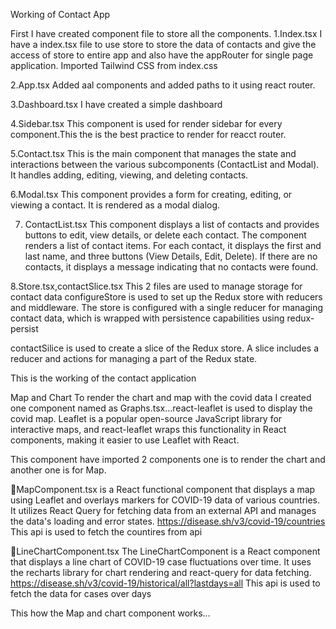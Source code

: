 Working of Contact App

First I have created component file to store all the components.
1.Index.tsx
I have a index.tsx file to use store to store the data of contacts and give the access of store to entire app and also have the appRouter for single page application.
Imported Tailwind CSS from index.css

2.App.tsx
Added aal components and added paths to it using react router.

3.Dashboard.tsx
I have created a simple dashboard 

4.Sidebar.tsx
This component is used for render sidebar for every component.This the is the best practice to render for reacct router.

5.Contact.tsx
This is the main component that manages the state and interactions between the various subcomponents (ContactList and Modal). It handles adding, editing, viewing, and deleting contacts.

6.Modal.tsx
This component provides a form for creating, editing, or viewing a contact. It is rendered as a modal dialog.

7. ContactList.tsx
This component displays a list of contacts and provides buttons to edit, view details, or delete each contact.
The component renders a list of contact items.
For each contact, it displays the first and last name, and three buttons (View Details, Edit, Delete).
If there are no contacts, it displays a message indicating that no contacts were found.

8.Store.tsx,contactSlice.tsx
This 2 files are used to manage storage for contact data
 configureStore is used to set up the Redux store with reducers and middleware.
 The store is configured with a single reducer for managing contact data, which is wrapped with persistence capabilities using redux-persist

contactSilice  is used to create a slice of the Redux store. A slice includes a reducer and actions for managing a part of the Redux state.

This is the working of the contact application



Map and Chart
To render the chart and map with the covid data I created one component named as Graphs.tsx…react-leaflet is used to display the covid map.
Leaflet is a popular open-source JavaScript library for interactive maps, and react-leaflet wraps this functionality in React components, making it easier to use Leaflet with React.

This component have imported 2 components one is to render the chart and another one is for Map.

MapComponent.tsx
 is a React functional component that displays a map using Leaflet and overlays markers for COVID-19 data of various countries. It utilizes React Query for fetching data from an external API and manages the data's loading and error states.
https://disease.sh/v3/covid-19/countries
This api is used to fetch the countires from api 


LineChartComponent.tsx
The LineChartComponent is a React component that displays a line chart of COVID-19 case fluctuations over time. It uses the recharts library for chart rendering and react-query for data fetching.
https://disease.sh/v3/covid-19/historical/all?lastdays=all
This api is used to fetch the data for cases over days

This how the Map and chart component works…


